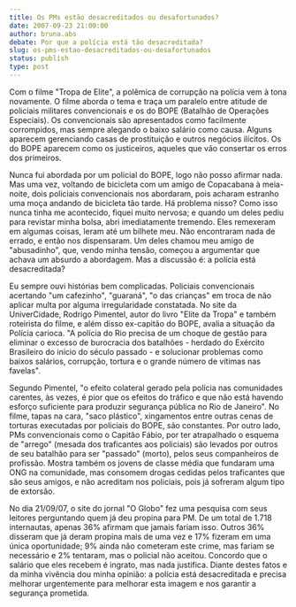 ```yaml
---
title: Os PMs estão desacreditados ou desafortunados?
date: 2007-09-23 21:00:00
author: bruna.abs
debate: Por que a polícia está tão desacreditada?
slug: os-pms-estao-desacreditados-ou-desafortunados
status: publish 
type: post
---
```


Com o filme "Tropa de Elite", a polêmica de corrupção na polícia vem à tona novamente. O filme aborda o tema e traça um paralelo entre atitude de policiais militares convencionais e os do BOPE (Batalhão de Operações Especiais). Os convencionais são apresentados como facilmente corrompidos, mas sempre alegando o baixo salário como causa. Alguns aparecem gerenciando casas de prostituição e outros negócios ilícitos. Os do BOPE aparecem como os justiceiros, aqueles que vão consertar os erros dos primeiros.


Nunca fui abordada por um policial do BOPE, logo não posso afirmar nada. Mas uma vez, voltando de bicicleta com um amigo de Copacabana à meia-noite, dois policiais convencionais nos abordaram, pois acharam estranho uma moça andando de bicicleta tão tarde. Há problema nisso? Como isso nunca tinha me acontecido, fiquei muito nervosa; e quando um deles pediu para revistar minha bolsa, abri imediatamente tremendo. Eles remexeram em algumas coisas, leram até um bilhete meu. Não encontraram nada de errado, e então nos dispensaram. Um deles chamou meu amigo de "abusadinho", que, vendo minha tensão, começou a argumentar que achava um absurdo a abordagem. Mas a discussão é: a polícia está desacreditada?


Eu sempre ouvi histórias bem complicadas. Policiais convencionais acertando "um cafezinho", "guaraná", "o das crianças" em troca de não aplicar multa por alguma irregularidade constatada. No site da UniverCidade, Rodrigo Pimentel, autor do livro "Elite da Tropa" e também roteirista do filme, e além disso ex-capitão do BOPE, avalia a situação da Polícia carioca. "A polícia do Rio precisa de um choque de gestão para eliminar o excesso de burocracia dos batalhões - herdado do Exército Brasileiro do início do século passado - e solucionar problemas como baixos salários, corrupção, tortura e o grande número de vítimas nas favelas".


Segundo Pimentel, "o efeito colateral gerado pela polícia nas comunidades carentes, às vezes, é pior que os efeitos do tráfico e que não está havendo esforço suficiente para produzir segurança pública no Rio de Janeiro". No filme, tapas na cara, "saco plástico", xingamentos entre outras cenas de torturas executadas por policiais do BOPE, são constantes. Por outro lado, PMs convencionais como o Capitão Fábio, por ter atrapalhado o esquema de "arrego" (mesada dos traficantes aos policiais) são levados por outros de seu batalhão para ser "passado" (morto), pelos seus companheiros de profissão. Mostra também os jovens de classe média que fundaram uma ONG na comunidade, mas consomem drogas cedidas pelos traficantes que são seus amigos, e não acreditam nos policiais, pois já sofreram algum tipo de extorsão.


No dia 21/09/07, o site do jornal "O Globo" fez uma pesquisa com seus leitores perguntando quem já deu propina para PM. De um total de 1.718 internautas, apenas 36% afirmam que jamais fariam isso. Outros 36% disseram que já deram propina mais de uma vez e 17% fizeram em uma única oportunidade; 9% ainda não cometeram este crime, mas fariam se necessário e 2% tentaram, mas o policial não aceitou. Concordo que o salário que eles recebem é ingrato, mas nada justifica. Diante destes fatos e da minha vivência dou minha opinião: a polícia está desacreditada e precisa melhorar urgentemente para melhorar esta imagem e nos garantir a segurança prometida. 


